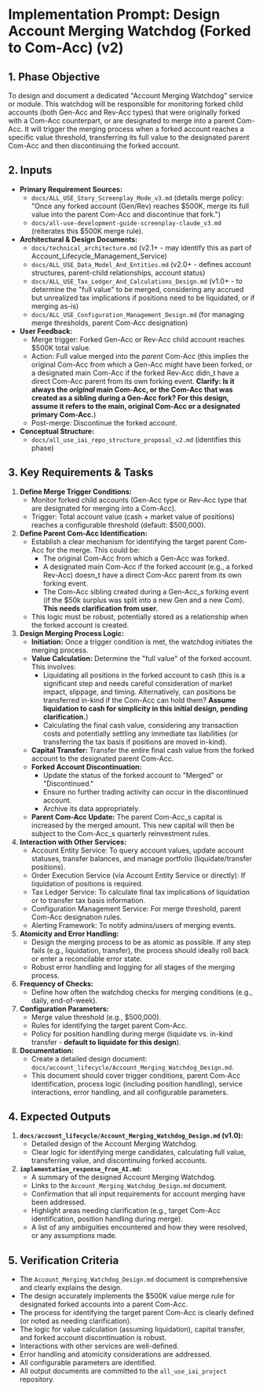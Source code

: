 # Implementation Prompt: Design Account Merging Watchdog (Forked to Com-Acc) (v2)

## 1. Phase Objective

To design and document a dedicated "Account Merging Watchdog" service or module. This watchdog will be responsible for monitoring forked child accounts (both Gen-Acc and Rev-Acc types) that were originally forked with a Com-Acc counterpart, or are designated to merge into a parent Com-Acc. It will trigger the merging process when a forked account reaches a specific value threshold, transferring its full value to the designated parent Com-Acc and then discontinuing the forked account.

## 2. Inputs

*   **Primary Requirement Sources:**
    *   `docs/ALL_USE_Story_Screenplay_Mode_v3.md` (details merge policy: "Once any forked account (Gen/Rev) reaches $500K, merge its full value into the parent Com-Acc and discontinue that fork.")
    *   `docs/all-use-development-guide-screenplay-claude_v3.md` (reiterates this $500K merge rule).
*   **Architectural & Design Documents:**
    *   `docs/technical_architecture.md` (v2.1+ - may identify this as part of Account_Lifecycle_Management_Service)
    *   `docs/ALL_USE_Data_Model_And_Entities.md` (v2.0+ - defines account structures, parent-child relationships, account status)
    *   `docs/ALL_USE_Tax_Ledger_And_Calculations_Design.md` (v1.0+ - to determine the "full value" to be merged, considering any accrued but unrealized tax implications if positions need to be liquidated, or if merging as-is)
    *   `docs/ALL_USE_Configuration_Management_Design.md` (for managing merge thresholds, parent Com-Acc designation)
*   **User Feedback:**
    *   Merge trigger: Forked Gen-Acc or Rev-Acc child account reaches $500K total value.
    *   Action: Full value merged into the *parent* Com-Acc (this implies the original Com-Acc from which a Gen-Acc might have been forked, or a designated main Com-Acc if the forked Rev-Acc didn_t have a direct Com-Acc parent from its own forking event. **Clarify: Is it always the *original* main Com-Acc, or the Com-Acc that was created as a sibling during a Gen-Acc fork? For this design, assume it refers to the main, original Com-Acc or a designated primary Com-Acc.**)
    *   Post-merge: Discontinue the forked account.
*   **Conceptual Structure:**
    *   `docs/all_use_iai_repo_structure_proposal_v2.md` (identifies this phase)

## 3. Key Requirements & Tasks

1.  **Define Merge Trigger Conditions:**
    *   Monitor forked child accounts (Gen-Acc type or Rev-Acc type that are designated for merging into a Com-Acc).
    *   Trigger: Total account value (cash + market value of positions) reaches a configurable threshold (default: $500,000).
2.  **Define Parent Com-Acc Identification:**
    *   Establish a clear mechanism for identifying the target parent Com-Acc for the merge. This could be:
        *   The original Com-Acc from which a Gen-Acc was forked.
        *   A designated main Com-Acc if the forked account (e.g., a forked Rev-Acc) doesn_t have a direct Com-Acc parent from its own forking event.
        *   The Com-Acc sibling created during a Gen-Acc_s forking event (if the $50k surplus was split into a new Gen and a new Com). **This needs clarification from user.**
    *   This logic must be robust, potentially stored as a relationship when the forked account is created.
3.  **Design Merging Process Logic:**
    *   **Initiation:** Once a trigger condition is met, the watchdog initiates the merging process.
    *   **Value Calculation:** Determine the "full value" of the forked account. This involves:
        *   Liquidating all positions in the forked account to cash (this is a significant step and needs careful consideration of market impact, slippage, and timing. Alternatively, can positions be transferred in-kind if the Com-Acc can hold them? **Assume liquidation to cash for simplicity in this initial design, pending clarification.**)
        *   Calculating the final cash value, considering any transaction costs and potentially settling any immediate tax liabilities (or transferring the tax basis if positions are moved in-kind).
    *   **Capital Transfer:** Transfer the entire final cash value from the forked account to the designated parent Com-Acc.
    *   **Forked Account Discontinuation:**
        *   Update the status of the forked account to "Merged" or "Discontinued."
        *   Ensure no further trading activity can occur in the discontinued account.
        *   Archive its data appropriately.
    *   **Parent Com-Acc Update:** The parent Com-Acc_s capital is increased by the merged amount. This new capital will then be subject to the Com-Acc_s quarterly reinvestment rules.
4.  **Interaction with Other Services:**
    *   Account Entity Service: To query account values, update account statuses, transfer balances, and manage portfolio (liquidate/transfer positions).
    *   Order Execution Service (via Account Entity Service or directly): If liquidation of positions is required.
    *   Tax Ledger Service: To calculate final tax implications of liquidation or to transfer tax basis information.
    *   Configuration Management Service: For merge threshold, parent Com-Acc designation rules.
    *   Alerting Framework: To notify admins/users of merging events.
5.  **Atomicity and Error Handling:**
    *   Design the merging process to be as atomic as possible. If any step fails (e.g., liquidation, transfer), the process should ideally roll back or enter a reconcilable error state.
    *   Robust error handling and logging for all stages of the merging process.
6.  **Frequency of Checks:**
    *   Define how often the watchdog checks for merging conditions (e.g., daily, end-of-week).
7.  **Configuration Parameters:**
    *   Merge value threshold (e.g., $500,000).
    *   Rules for identifying the target parent Com-Acc.
    *   Policy for position handling during merge (liquidate vs. in-kind transfer - **default to liquidate for this design**).
8.  **Documentation:**
    *   Create a detailed design document: `docs/account_lifecycle/Account_Merging_Watchdog_Design.md`.
    *   This document should cover trigger conditions, parent Com-Acc identification, process logic (including position handling), service interactions, error handling, and all configurable parameters.

## 4. Expected Outputs

1.  **`docs/account_lifecycle/Account_Merging_Watchdog_Design.md` (v1.0):**
    *   Detailed design of the Account Merging Watchdog.
    *   Clear logic for identifying merge candidates, calculating full value, transferring value, and discontinuing forked accounts.
2.  **`implementation_response_from_AI.md`:**
    *   A summary of the designed Account Merging Watchdog.
    *   Links to the `Account_Merging_Watchdog_Design.md` document.
    *   Confirmation that all input requirements for account merging have been addressed.
    *   Highlight areas needing clarification (e.g., target Com-Acc identification, position handling during merge).
    *   A list of any ambiguities encountered and how they were resolved, or any assumptions made.

## 5. Verification Criteria

*   The `Account_Merging_Watchdog_Design.md` document is comprehensive and clearly explains the design.
*   The design accurately implements the $500K value merge rule for designated forked accounts into a parent Com-Acc.
*   The process for identifying the target parent Com-Acc is clearly defined (or noted as needing clarification).
*   The logic for value calculation (assuming liquidation), capital transfer, and forked account discontinuation is robust.
*   Interactions with other services are well-defined.
*   Error handling and atomicity considerations are addressed.
*   All configurable parameters are identified.
*   All output documents are committed to the `all_use_iai_project` repository.

